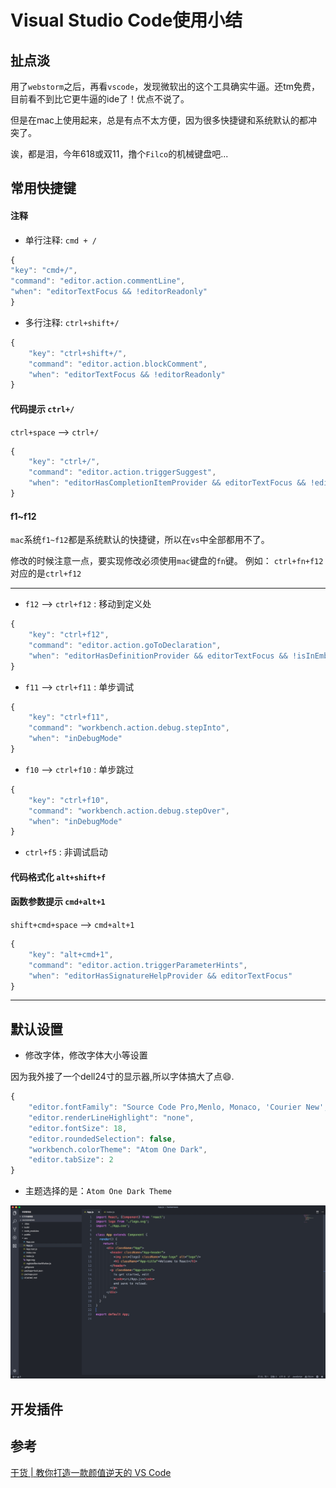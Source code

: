 # Visual Studio Code使用小结

## 扯点淡
用了`webstorm`之后，再看`vscode`，发现微软出的这个工具确实牛逼。还tm免费，目前看不到比它更牛逼的ide了！优点不说了。

但是在mac上使用起来，总是有点不太方便，因为很多快捷键和系统默认的都冲突了。

诶，都是泪，今年618或双11，撸个`Filco`的机械键盘吧...

## 常用快捷键

#### 注释

* 单行注释: `cmd + /`

```js
{ 
"key": "cmd+/",                 
"command": "editor.action.commentLine",
"when": "editorTextFocus && !editorReadonly" 
}
```

* 多行注释: `ctrl+shift+/`

```js
{
    "key": "ctrl+shift+/",
    "command": "editor.action.blockComment",
    "when": "editorTextFocus && !editorReadonly"
}
```

#### 代码提示 `ctrl+/`

`ctrl+space` --> `ctrl+/`

```js
{
    "key": "ctrl+/",
    "command": "editor.action.triggerSuggest",
    "when": "editorHasCompletionItemProvider && editorTextFocus && !editorReadonly"
}
```

#### f1~f12

`mac`系统`f1~f12`都是系统默认的快捷键，所以在`vs`中全部都用不了。

修改的时候注意一点，要实现修改必须使用`mac`键盘的`fn`键。
例如：
`ctrl+fn+f12`对应的是`ctrl+f12`

---

* `f12` --> `ctrl+f12` : 移动到定义处

```js
{
    "key": "ctrl+f12",
    "command": "editor.action.goToDeclaration",
    "when": "editorHasDefinitionProvider && editorTextFocus && !isInEmbeddedEditor"
}
```

* `f11` --> `ctrl+f11` : 单步调试

```js
{
    "key": "ctrl+f11",
    "command": "workbench.action.debug.stepInto",
    "when": "inDebugMode"
}
```

* `f10` --> `ctrl+f10` : 单步跳过

```js
{
    "key": "ctrl+f10",
    "command": "workbench.action.debug.stepOver",
    "when": "inDebugMode"
}
```

* `ctrl+f5` : 非调试启动

#### 代码格式化 `alt+shift+f`

#### 函数参数提示 `cmd+alt+1`

`shift+cmd+space` --> `cmd+alt+1`

```js
{
    "key": "alt+cmd+1",
    "command": "editor.action.triggerParameterHints",
    "when": "editorHasSignatureHelpProvider && editorTextFocus"
}
```

---

## 默认设置

* 修改字体，修改字体大小等设置

因为我外接了一个dell24寸的显示器,所以字体搞大了点😄.

```js
{
    "editor.fontFamily": "Source Code Pro,Menlo, Monaco, 'Courier New', monospace",
    "editor.renderLineHighlight": "none",
    "editor.fontSize": 18,
    "editor.roundedSelection": false,
    "workbench.colorTheme": "Atom One Dark",
    "editor.tabSize": 2
}
```

* 主题选择的是：`Atom One Dark Theme`

![](media/15220471485784/15220522767642.jpg)


## 开发插件




## 参考

[干货 | 教你打造一款颜值逆天的 VS Code](https://juejin.im/entry/587e0f2f570c352201113e14)




